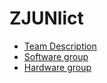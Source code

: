 # ZJUNlict
* [Team Description](team.md)
* [Software group](software.md)
* [Hardware group](Hardware.md)
